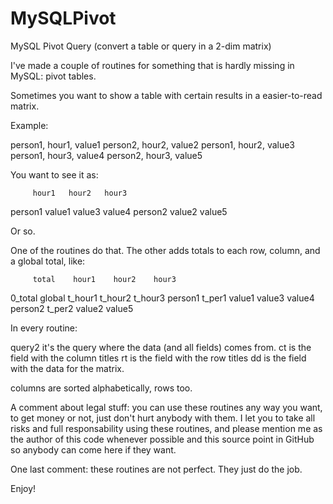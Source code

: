 MySQLPivot
==========

MySQL Pivot Query (convert a table or query in a 2-dim matrix)

I've made a couple of routines for something that is hardly missing in MySQL: pivot tables.

Sometimes you want to show a table with certain results in a easier-to-read matrix.

Example:

person1, hour1, value1
person2, hour2, value2
person1, hour2, value3
person1, hour3, value4
person2, hour3, value5

You want to see it as:

         hour1   hour2   hour3
person1  value1  value3  value4
person2          value2  value5

Or so.

One of the routines do that. The other adds totals to each row, column, and a global total, like:

         total    hour1    hour2    hour3
0_total  global   t_hour1  t_hour2  t_hour3
person1  t_per1   value1   value3   value4
person2  t_per2   value2   value5

In every routine:

query2 it's the query where the data (and all fields) comes from.
ct is the field with the column titles
rt is the field with the row titles
dd is the field with the data for the matrix.

columns are sorted alphabetically, rows too.

A comment about legal stuff: you can use these routines any way you want, to get money or not, just don't hurt anybody with them. I let you to take all risks and full responsability using these routines, and please mention me as the author of this code whenever possible and this source point in GitHub so anybody can come here if they want.

One last comment: these routines are not perfect. They just do the job.

Enjoy!


